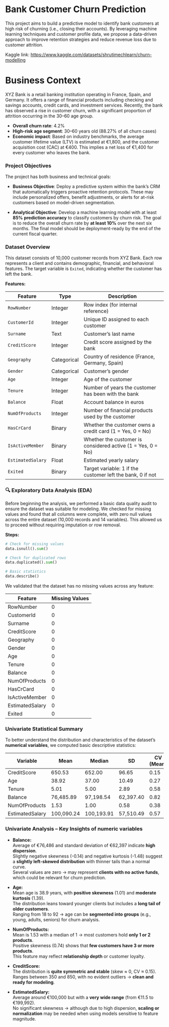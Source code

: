 # Bank Customer Churn Prediction
This project aims to build a predictive model to identify bank customers at high risk of churning (i.e., closing their accounts). By leveraging machine learning techniques and customer profile data, we propose a data-driven approach to improve retention strategies and reduce revenue loss due to customer attrition.

Kaggle link: https://www.kaggle.com/datasets/shrutimechlearn/churn-modelling

# Business Context
XYZ Bank is a retail banking institution operating in France, Spain, and Germany. It offers a range of financial products including checking and savings accounts, credit cards, and investment services. Recently, the bank has observed a rise in customer churn, with a significant proportion of attrition occurring in the 30–60 age group.

- **Overall churn rate**: 4.2%
- **High-risk age segment**: 30–60 years old (88.27% of all churn cases)
- **Economic impact**: Based on industry benchmarks, the average customer lifetime value (LTV) is estimated at €1,800, and the customer acquisition cost (CAC) at €400. This implies a net loss of €1,400 for every customer who leaves the bank.

### Project Objectives

The project has both business and technical goals:

- **Business Objective**: Deploy a predictive system within the bank’s CRM that automatically triggers proactive retention protocols. These may include personalized offers, benefit adjustments, or alerts for at-risk customers based on model-driven segmentation.

- **Analytical Objective**: Develop a machine learning model with at least **85% prediction accuracy** to classify customers by churn risk. The goal is to reduce the overall churn rate by **at least 10%** over the next six months. The final model should be deployment-ready by the end of the current fiscal quarter.

### Dataset Overview

This dataset consists of 10,000 customer records from XYZ Bank. Each row represents a client and contains demographic, financial, and behavioral features. The target variable is `Exited`, indicating whether the customer has left the bank.

**Features:**


| Feature          | Type        | Description                                                  |
|------------------|-------------|--------------------------------------------------------------|
| `RowNumber`      | Integer     | Row index (for internal reference)                          |
| `CustomerId`     | Integer     | Unique ID assigned to each customer                         |
| `Surname`        | Text        | Customer’s last name                                        |
| `CreditScore`    | Integer     | Credit score assigned by the bank                           |
| `Geography`      | Categorical | Country of residence (France, Germany, Spain)               |
| `Gender`         | Categorical | Customer’s gender                                           |
| `Age`            | Integer     | Age of the customer                                         |
| `Tenure`         | Integer     | Number of years the customer has been with the bank         |
| `Balance`        | Float       | Account balance in euros                                    |
| `NumOfProducts`  | Integer     | Number of financial products used by the customer           |
| `HasCrCard`      | Binary      | Whether the customer owns a credit card (1 = Yes, 0 = No)   |
| `IsActiveMember` | Binary      | Whether the customer is considered active (1 = Yes, 0 = No) |
| `EstimatedSalary`| Float       | Estimated yearly salary                                     |
| `Exited`         | Binary      | Target variable: 1 if the customer left the bank, 0 if not  |

### 🔍 Exploratory Data Analysis (EDA)

Before beginning the analysis, we performed a basic data quality audit to ensure the dataset was suitable for modeling. We checked for missing values and found that all columns were complete, with zero null values across the entire dataset (10,000 records and 14 variables). This allowed us to proceed without requiring imputation or row removal.

**Steps:**

```python
# Check for missing values
data.isnull().sum()

# Check for duplicated rows
data.duplicated().sum()

# Basic statistics
data.describe()
```

We validated that the dataset has no missing values across any feature:

| Feature           | Missing Values |
|------------------|----------------|
| RowNumber         | 0              |
| CustomerId        | 0              |
| Surname           | 0              |
| CreditScore       | 0              |
| Geography         | 0              |
| Gender            | 0              |
| Age               | 0              |
| Tenure            | 0              |
| Balance           | 0              |
| NumOfProducts     | 0              |
| HasCrCard         | 0              |
| IsActiveMember    | 0              |
| EstimatedSalary   | 0              |
| Exited            | 0              |


### Univariate Statistical Summary

To better understand the distribution and characteristics of the dataset’s **numerical variables**, we computed basic descriptive statistics:

| Variable         | Mean      | Median    | SD        | CV (Mean) | CV (Median) | Skewness | Kurtosis | Min     | Max        | Range      |
|------------------|-----------|-----------|-----------|------------|--------------|----------|-----------|----------|-------------|------------|
| CreditScore      | 650.53    | 652.00    | 96.65     | 0.15       | 0.15         | -0.07    | -0.43     | 350.00   | 850.00      | 500.00     |
| Age              | 38.92     | 37.00     | 10.49     | 0.27       | 0.28         | 1.01     | 1.39      | 18.00    | 92.00       | 74.00      |
| Tenure           | 5.01      | 5.00      | 2.89      | 0.58       | 0.58         | 0.01     | -1.17     | 0.00     | 10.00       | 10.00      |
| Balance          | 76,485.89 | 97,198.54 | 62,397.40 | 0.82       | 0.64         | -0.14    | -1.49     | 0.00     | 250,898.09  | 250,898.09 |
| NumOfProducts    | 1.53      | 1.00      | 0.58      | 0.38       | 0.58         | 0.74     | 0.58      | 1.00     | 4.00        | 3.00       |
| EstimatedSalary  | 100,090.24| 100,193.91| 57,510.49 | 0.57       | 0.57         | 0.00     | -1.18     | 11.58    | 199,992.48  | 199,980.90 |


### Univariate Analysis – Key Insights of numeric variables

- **Balance:**  
  Average of €76,486 and standard deviation of €62,397 indicate **high dispersion**.  
  Slightly negative skewness (-0.14) and negative kurtosis (-1.48) suggest a **slightly left-skewed distribution** with thinner tails than a normal curve.  
  Several values are zero → may represent **clients with no active funds**, which could be relevant for churn prediction.

- **Age:**  
  Mean age is 38.9 years, with **positive skewness** (1.01) and **moderate kurtosis** (1.39).  
  The distribution leans toward younger clients but includes a **long tail of older customers**.  
  Ranging from 18 to 92 → age can be **segmented into groups** (e.g., young, adults, seniors) for churn analysis.

- **NumOfProducts:**  
  Mean is 1.53 with a median of 1 → most customers hold **only 1 or 2 products**.  
  Positive skewness (0.74) shows that **few customers have 3 or more products**.  
  This feature may reflect **relationship depth** or customer loyalty.

- **CreditScore:**  
  The distribution is **quite symmetric and stable** (skew ≈ 0, CV ≈ 0.15).  
  Ranges between 350 and 850, with no evident outliers → **clean and ready for modeling**.

- **EstimatedSalary:**  
  Average around €100,000 but with a **very wide range** (from €11.5 to €199,992).  
  No significant skewness → although due to high dispersion, **scaling or normalization** may be needed when using models sensitive to feature magnitude.
